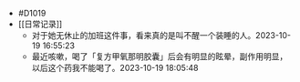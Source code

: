 - #D1019
- [[日常记录]]
	- 对于她无休止的加班这件事，看来真的是叫不醒一个装睡的人。2023-10-19 16:55:23
	- 最近咳嗽，喝了「复方甲氧那明胶囊」后会有明显的眩晕，副作用明显，以后这个药我不能喝了。2023-10-19 18:05:48